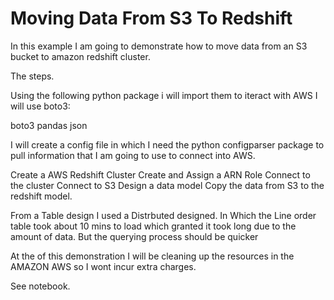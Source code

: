 # Moving Data From S3 To Redshift

In this example I am going to demonstrate how to move data from an S3 bucket to amazon redshift cluster. 

The steps. 

Using the following python package i will import them to iteract with AWS I will use boto3: 

boto3 
pandas 
json 

I will create a config file in which I need the python configparser package to pull information that I am going to use to connect into AWS.  

Create a AWS Redshift Cluster
Create and Assign a ARN Role 
Connect to the cluster 
Connect to S3 
Design a data model 
Copy the data from S3 to the redshift model.   

From a Table design I used a Distrbuted designed.  In Which the Line order table took about 10 mins to load which granted it took long due to the amount of data.  But the querying process should be quicker 

At the of this demonstration I will be cleaning up the resources in the AMAZON AWS so I wont incur extra charges.    

See notebook.
